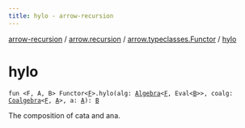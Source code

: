 ```yaml
---
title: hylo - arrow-recursion
---
```


[arrow-recursion](../../index.html) / [arrow.recursion](../index.html) / [arrow.typeclasses.Functor](index.html) / [hylo](./hylo.html)

# hylo

`fun <F, A, B> Functor<`[`F`](hylo.html#F)`>.hylo(alg: `[`Algebra`](../-algebra.html)`<`[`F`](hylo.html#F)`, Eval<`[`B`](hylo.html#B)`>>, coalg: `[`Coalgebra`](../-coalgebra.html)`<`[`F`](hylo.html#F)`, `[`A`](hylo.html#A)`>, a: `[`A`](hylo.html#A)`): `[`B`](hylo.html#B)

The composition of cata and ana.

